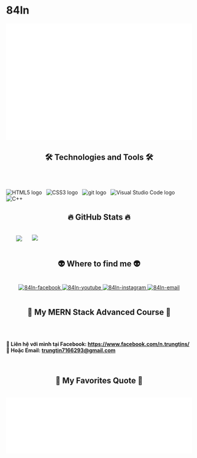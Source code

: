 # 84In
<!-- 84In -->
<a href="#" target="_blank">
  <img src="svg/84In.svg" width="1200" alt="84In-official" />
</a>

<h2 align="center">🛠 Technologies and Tools 🛠</h2>
<br>
<!-- https://simpleicons.org/ -->
<span>
&nbsp;

<span><img src="https://img.shields.io/badge/HTML5-282C34?logo=html5&logoColor=E34F26" alt="HTML5 logo" title="HTML5" height="25" /></span>
&nbsp;
<span><img src="https://img.shields.io/badge/CSS3-282C34?logo=css3&logoColor=1572B6" alt="CSS3 logo" title="CSS3" height="25" /></span>
&nbsp;
<span><img src="https://img.shields.io/badge/git-282C34?logo=git&logoColor=F05032" alt="git logo" title="git" height="25" /></span>
&nbsp;
<span><img src="https://img.shields.io/badge/VS%20Code-282C34?logo=visual-studio-code&logoColor=007ACC" alt="Visual Studio Code logo" title="Visual Studio Code" height="25" /></span>
&nbsp;
<span><img src="https://img.shields.io/badge/C++-282C34?logo=c++&logoColor=00599C" alt="C++" title="Visual Studio Code" height="25" /></span>
&nbsp;
<br>
<h2 align="center">🔥 GitHub Stats 🔥</h2>
<!-- https://github.com/anuraghazra/github-readme-stats -->
<br>
<div align=center>
  <a href="#" title="84In">
    <img width="315" align="center" src="https://github-readme-stats.vercel.app/api/top-langs/?username=84In&hide=c%23,powershell,Mathematica,Ruby,Objective-C,Objective-C%2b%2b,Cuda&title_color=61dafb&text_color=ffffff&icon_color=61dafb&bg_color=20232a&langs_count=8&layout=compact&border_color=61dafb&hide_border=true" />
  </a>
  <a href="#" title="84In">
    <img align="right" width="434" src="https://github-readme-stats.vercel.app/api?username=84In&show_icons=true&theme=react&border_color=61dafb&hide_border=true" />
  </a>
</div>

<br>
<h2 align="center">👽 Where to find me 👽</h2>
<br>
<!-- https://icons8.com -->
<div align="center">
  <a href="https://www.facebook.com/n.trungtins/" target="blank">
    <img src="https://img.icons8.com/bubbles/100/000000/facebook-new.png" alt="84In-facebook" />
  </a>
  <a href="https://www.youtube.com/@84in69" target="blank">
    <img src="https://img.icons8.com/bubbles/100/000000/youtube-squared.png" alt="84In-youtube" />
  </a>
  <a href="https://www.instagram.com/n.trungtin2304/" target="blank">
    <img src="https://img.icons8.com/bubbles/100/000000/instagram.png" alt="84In-instagram" />
  </a>
  <a href="mailto:trungtin7166293@gmail.com" target="top">
    <img src="https://img.icons8.com/bubbles/100/000000/apple-mail.png" alt="84In-email" />
  </a>
</div>

<br>

<h2 align="center">📖 My MERN Stack Advanced Course 📖</h2>
<br>
<p>
  <br>
  <strong>🔗 Liên hệ với mình tại Facebook: <a href="https://www.facebook.com/n.trungtins/" target="_blank">https://www.facebook.com/n.trungtins/</a></strong>
  <br>
  <strong>📧 Hoặc Email: <a href="mailto:trungtin7166293@gmail.com" target="_top">trungtin7166293@gmail.com</a></strong>
</p>

<br>
<h2 align="center">📑 My Favorites Quote 📑</h2>
<br>
<a href="#" target="_blank">
  <img src="svg/84In-quotes.svg" width="846" height="150" alt="84In-official" />
</a>

